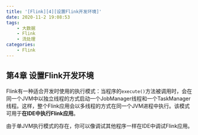 ```yaml
---
title: '[Flink][4][设置Flink开发环境]'
date: 2020-11-2 19:08:53
tags:
    - 大数据
    - Flink
    - 流处理
categories:
    - Flink
---
```

## 第4章 设置Flink开发环境



Flink有一种适合开发时使用的执行模式：当程序的`execute()`方法被调用时，会在同一个JVM中以独立线程的方式启动一个JobManager线程和一个TaskManager线程。这样，整个Flink应用会以多线程的方式在同一个JVM进程中执行。该模式可用于**在IDE中执行Flink应用**。



由于单JVM执行模式的存在，你可以像调试其他程序一样在IDE中调试Flink应用。